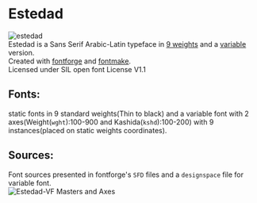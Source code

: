 # Estedad
![estedad](https://user-images.githubusercontent.com/25493297/101259308-5b58a180-373d-11eb-8862-11addabbba38.png)<br>
Estedad is a Sans Serif Arabic-Latin typeface in <a href="https://aminabedi68.github.io/Estedad/">9 weights</a> and a <a href="https://aminabedi68.github.io/Estedad/VF.html">variable</a> version.
<br>Created with <a href="https://github.com/fontforge/fontforge">fontforge</a> and <a href="https://github.com/googlefonts/fontmake">fontmake</a>.
<br>Licensed under SIL open font License V1.1

## Fonts:
static fonts in 9 standard weights(Thin to black) and a variable font with 2 axes(Weight(`wght`):100-900 and Kashida(`kshd`):100-200) with 9 instances(placed on static weights coordinates).<br>
## Sources:
Font sources presented in fontforge's `SFD` files and a `designspace` file for variable font.
<br>
![Estedad-VF Masters and Axes](https://user-images.githubusercontent.com/25493297/101950351-64001a80-3c0a-11eb-8263-ae16ac0eb672.png)
